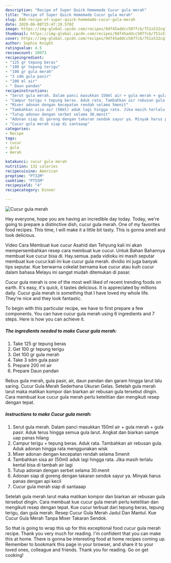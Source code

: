 ```yaml
---
description: "Recipe of Super Quick Homemade Cucur gula merah"
title: "Recipe of Super Quick Homemade Cucur gula merah"
slug: 840-recipe-of-super-quick-homemade-cucur-gula-merah
date: 2020-06-08T15:47:19.570Z
image: https://img-global.cpcdn.com/recipes/9df45addcc507fcb/751x532cq70/cucur-gula-merah-foto-resep-utama.jpg
thumbnail: https://img-global.cpcdn.com/recipes/9df45addcc507fcb/751x532cq70/cucur-gula-merah-foto-resep-utama.jpg
cover: https://img-global.cpcdn.com/recipes/9df45addcc507fcb/751x532cq70/cucur-gula-merah-foto-resep-utama.jpg
author: Sophie Knight
ratingvalue: 4.5
reviewcount: 20073
recipeingredient:
- "125 gr tepung beras"
- "100 gr tepung terigu"
- "100 gr gula merah"
- "3 sdm gula pasir"
- "200 ml air"
- " Daun pandan"
recipeinstructions:
- "Serut gula merah. Dalam panci masukkan 150ml air + gula merah + gula pasir. Aduk terus hingga semua gula larut. Angkat dan biarkan sampe uap panas hilang"
- "Campur terigu + tepung beras. Aduk rata. Tambahkan air rebusan gula. Aduk adonan hingga rata menggunakan wisk"
- "Mixer adonan dengan kecepatan rendah selama 5menit"
- "Tambahkan sisa air (50ml) aduk lagi hingga rata. Jika masih terlalu kental bisa di tambah air lagi"
- "Tutup adonan dengan serbet selama 30.menit"
- "Adonan siap di goreng dengan takaran sendok sayur ya. Minyak harus panas dengan api kecil"
- "Cucur gula merah siap di santaaap"
categories:
- Recipe
tags:
- cucur
- gula
- merah

katakunci: cucur gula merah 
nutrition: 132 calories
recipecuisine: American
preptime: "PT32M"
cooktime: "PT55M"
recipeyield: "4"
recipecategory: Dinner

---
```



![Cucur gula merah](https://img-global.cpcdn.com/recipes/9df45addcc507fcb/751x532cq70/cucur-gula-merah-foto-resep-utama.jpg)

Hey everyone, hope you are having an incredible day today. Today, we're going to prepare a distinctive dish, cucur gula merah. One of my favorites food recipes. This time, I will make it a little bit tasty. This is gonna smell and look delicious.

Video Cara Membuat kue cucur Asahid dan Tehyung kali ini akan mempersembahkan resep cara membuat kue cucur. Untuk Bahan Bahannya membuat kue cucur bisa di. Hay.semua. pada vidioku ini masih seputar membuat kue cucur.kali ini kue cucur gula merah. dividio ini juga banyak tips seputar. Kue berwarna cokelat bernama kue cucur atau kuih cucur dalam bahasa Melayu ini sangat mudah ditemukan di pasar.

Cucur gula merah is one of the most well liked of recent trending foods on earth. It's easy, it's quick, it tastes delicious. It is appreciated by millions daily. Cucur gula merah is something that I have loved my whole life. They're nice and they look fantastic.


To begin with this particular recipe, we have to first prepare a few components. You can have cucur gula merah using 6 ingredients and 7 steps. Here is how you can achieve it.

<!--inarticleads1-->

##### The ingredients needed to make Cucur gula merah:

1. Take 125 gr tepung beras
1. Get 100 gr tepung terigu
1. Get 100 gr gula merah
1. Take 3 sdm gula pasir
1. Prepare 200 ml air
1. Prepare  Daun pandan


Rebus gula merah, gula pasir, air, daun pandan dan garam hingga larut lalu saring. Cucur Gula Merah Sederhana Ukuran Gelas. Setelah gula merah larut maka matikan kompor dan biarkan air rebusan gula tersebut dingin. Cara membuat kue cucur gula merah perlu ketelitian dan mengikuti resep dengan tepat. 

<!--inarticleads2-->

##### Instructions to make Cucur gula merah:

1. Serut gula merah. Dalam panci masukkan 150ml air + gula merah + gula pasir. Aduk terus hingga semua gula larut. Angkat dan biarkan sampe uap panas hilang
1. Campur terigu + tepung beras. Aduk rata. Tambahkan air rebusan gula. Aduk adonan hingga rata menggunakan wisk
1. Mixer adonan dengan kecepatan rendah selama 5menit
1. Tambahkan sisa air (50ml) aduk lagi hingga rata. Jika masih terlalu kental bisa di tambah air lagi
1. Tutup adonan dengan serbet selama 30.menit
1. Adonan siap di goreng dengan takaran sendok sayur ya. Minyak harus panas dengan api kecil
1. Cucur gula merah siap di santaaap


Setelah gula merah larut maka matikan kompor dan biarkan air rebusan gula tersebut dingin. Cara membuat kue cucur gula merah perlu ketelitian dan mengikuti resep dengan tepat. Kue cucur terbuat dari tepung beras, tepung terigu, dan gula merah. Resep Cucur Gula Merah Jadul Dan Mantul. Kue Cucur Gula Merah Tanpa Mixer Takaran Sendok. 

So that is going to wrap this up for this exceptional food cucur gula merah recipe. Thank you very much for reading. I'm confident that you can make this at home. There is gonna be interesting food at home recipes coming up. Remember to bookmark this page in your browser, and share it to your loved ones, colleague and friends. Thank you for reading. Go on get cooking!

